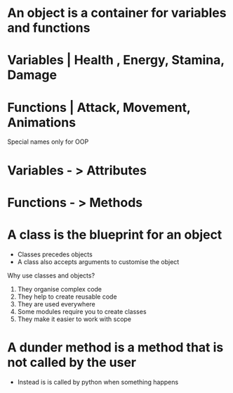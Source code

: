 # An object is a container for variables and functions

# Variables | Health , Energy, Stamina, Damage 
# Functions | Attack, Movement, Animations

Special names only for OOP
# Variables - > Attributes
# Functions - > Methods


# A class is the blueprint for an object

- Classes precedes objects
- A class also accepts arguments to customise the object

Why use classes and objects?
1. They organise complex code
2. They help to create reusable code
3. They are used everywhere
4. Some modules require you to create classes
5. They make it easier to work with scope

# A dunder method is a method that is not called by the user
 - Instead is is called by python when something happens

